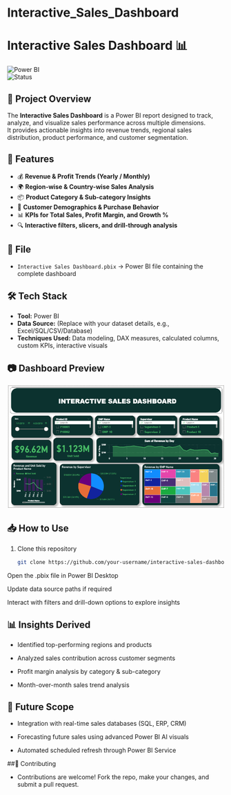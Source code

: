 # Interactive_Sales_Dashboard

# Interactive Sales Dashboard 📊  

![Power BI](https://img.shields.io/badge/Made%20with-PowerBI-yellow?style=for-the-badge)  
![Status](https://img.shields.io/badge/Status-Completed-brightgreen?style=for-the-badge)  

## 📌 Project Overview  
The **Interactive Sales Dashboard** is a Power BI report designed to track, analyze, and visualize sales performance across multiple dimensions.  
It provides actionable insights into revenue trends, regional sales distribution, product performance, and customer segmentation.  

## 🚀 Features  
- 💰 **Revenue & Profit Trends (Yearly / Monthly)**  
- 🌍 **Region-wise & Country-wise Sales Analysis**  
- 📦 **Product Category & Sub-category Insights**  
- 👥 **Customer Demographics & Purchase Behavior**  
- 📊 **KPIs for Total Sales, Profit Margin, and Growth %**  
- 🔍 **Interactive filters, slicers, and drill-through analysis**  

## 📂 File  
- `Interactive Sales Dashboard.pbix` → Power BI file containing the complete dashboard  

## 🛠️ Tech Stack  
- **Tool:** Power BI  
- **Data Source:** (Replace with your dataset details, e.g., Excel/SQL/CSV/Database)  
- **Techniques Used:** Data modeling, DAX measures, calculated columns, custom KPIs, interactive visuals  

## 📷 Dashboard Preview   

![Dashboard_overview](sales_dashbd_overview.png)  
 

## 📥 How to Use  
1. Clone this repository  
   ```bash
   git clone https://github.com/your-username/interactive-sales-dashboard.git
Open the .pbix file in Power BI Desktop

Update data source paths if required

Interact with filters and drill-down options to explore insights

## 📊 Insights Derived
- Identified top-performing regions and products

- Analyzed sales contribution across customer segments

- Profit margin analysis by category & sub-category

- Month-over-month sales trend analysis

## 🔮 Future Scope
- Integration with real-time sales databases (SQL, ERP, CRM)

- Forecasting future sales using advanced Power BI AI visuals

- Automated scheduled refresh through Power BI Service

##🤝 Contributing
- Contributions are welcome! Fork the repo, make your changes, and submit a pull request.
